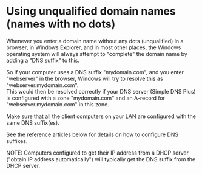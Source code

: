 ﻿---
category: 3
frontpage: false
comments: true
refs: 63,60,61,62
created-utc: 2019-01-01
modified-utc: 2019-01-01
---
# Using unqualified domain names (names with no dots)

Whenever you enter a domain name without any dots (unqualified) in a browser, in Windows Explorer, and in most other places, the Windows operating system will always attempt to "complete" the domain name by adding a "DNS suffix" to this.

So if your computer uses a DNS suffix "mydomain.com", and you enter "webserver" in the browser, Windows will try to resolve this as "webserver.mydomain.com".  
This would then be resolved correctly if your DNS server (Simple DNS Plus) is configured with a zone "mydomain.com" and an A-record for "webserver.mydomain.com" in this zone.

Make sure that all the client computers on your LAN are configured with the same DNS suffix(es).

See the reference articles below for details on how to configure DNS suffixes.

NOTE: Computers configured to get their IP address from a DHCP server ("obtain IP address automatically") will typically get the DNS suffix from the DHCP server.


